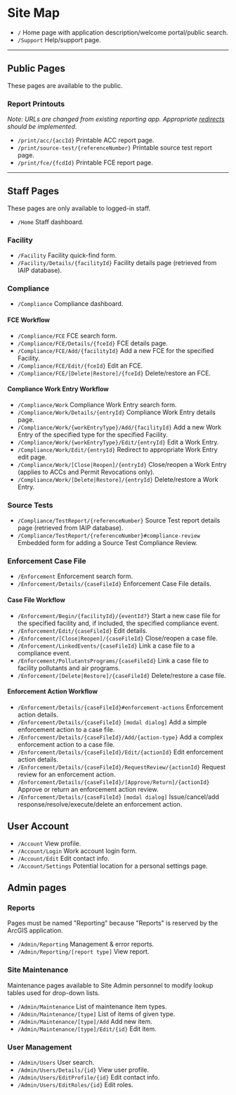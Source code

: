 # Site Map

* `/` Home page with application description/welcome portal/public search.
* `/Support` Help/support page.

---

## Public Pages

These pages are available to the public.

### Report Printouts

*Note: URLs are changed from existing reporting app. Appropriate [redirects](Redirects.md) should be implemented.*

* `/print/acc/{accId}` Printable ACC report page.
* `/print/source-test/{referenceNumber}` Printable source test report page.
* `/print/fce/{fcdId}` Printable FCE report page.

---

## Staff Pages

These pages are only available to logged-in staff.

* `/Home` Staff dashboard.

### Facility

* `/Facility` Facility quick-find form.
* `/Facility/Details/{facilityId}` Facility details page (retrieved from IAIP database).

### Compliance

* `/Compliance` Compliance dashboard.

#### FCE Workflow

* `/Compliance/FCE` FCE search form.
* `/Compliance/FCE/Details/{fceId}` FCE details page.
* `/Compliance/FCE/Add/{facilityId}` Add a new FCE for the specified Facility.
* `/Compliance/FCE/Edit/{fceId}` Edit an FCE.
* `/Compliance/FCE/[Delete|Restore]/{fceId}` Delete/restore an FCE.

#### Compliance Work Entry Workflow

* `/Compliance/Work` Compliance Work Entry search form.
* `/Compliance/Work/Details/{entryId}` Compliance Work Entry details page.
* `/Compliance/Work/{workEntryType}/Add/{facilityId}` Add a new Work Entry of the specified type for the
  specified Facility.
* `/Compliance/Work/{workEntryType}/Edit/{entryId}` Edit a Work Entry.
* `/Compliance/Work/Edit/{entryId}` Redirect to appropriate Work Entry edit page.
* `/Compliance/Work/[Close|Reopen]/{entryId}` Close/reopen a Work Entry (applies to ACCs and Permit Revocations only).
* `/Compliance/Work/[Delete|Restore]/{entryId}` Delete/restore a Work Entry.

### Source Tests

* `/Compliance/TestReport/{referenceNumber}` Source Test report details page (retrieved from IAIP database).
* `/Compliance/TestReport/{referenceNumber}#compliance-review` Embedded form for adding a Source Test Compliance
  Review.

### Enforcement Case File

* `/Enforcement` Enforcement search form.
* `/Enforcement/Details/{caseFileId}` Enforcement Case File details.

#### Case File Workflow

* `/Enforcement/Begin/{facilityId}/{eventId?}` Start a new case file for the specified facility and, if included, the
  specified compliance event.
* `/Enforcement/Edit/{caseFileId}` Edit details.
* `/Enforcement/[Close|Reopen]/{caseFileId}` Close/reopen a case file.
* `/Enforcement/LinkedEvents/{caseFileId}` Link a case file to a compliance event.
* `/Enforcement/PollutantsPrograms/{caseFileId}` Link a case file to facility pollutants and air programs.
* `/Enforcement/[Delete|Restore]/{caseFileId}` Delete/restore a case file.

#### Enforcement Action Workflow

* `/Enforcement/Details/{caseFileId}#enforcement-actions` Enforcement action details.
* `/Enforcement/Details/{caseFileId}` `[modal dialog]` Add a simple enforcement action to a case file.
* `/Enforcement/Details/{caseFileId}/Add/{action-type}` Add a complex enforcement action to a case file.
* `/Enforcement/Details/{caseFileId}/Edit/{actionId}` Edit enforcement action details.
* `/Enforcement/Details/{caseFileId}/RequestReview/{actionId}` Request review for an enforcement action.
* `/Enforcement/Details/{caseFileId}/[Approve/Return]/{actionId}` Approve or return an enforcement
  action review.
* `/Enforcement/Details/{caseFileId}` `[modal dialog]` Issue/cancel/add response/resolve/execute/delete an enforcement
  action.

## User Account

* `/Account` View profile.
* `/Account/Login` Work account login form.
* `/Account/Edit` Edit contact info.
* `/Account/Settings` Potential location for a personal settings page.

## Admin pages

### Reports

Pages must be named "Reporting" because "Reports" is reserved by the ArcGIS application.

* `/Admin/Reporting` Management & error reports.
* `/Admin/Reporting/[report type]` View report.

### Site Maintenance

Maintenance pages available to Site Admin personnel to modify lookup tables used for drop-down lists.

* `/Admin/Maintenance` List of maintenance item types.
* `/Admin/Maintenance/[type]` List of items of given type.
* `/Admin/Maintenance/[type]/Add` Add new item.
* `/Admin/Maintenance/[type]/Edit/{id}` Edit item.

### User Management

* `/Admin/Users` User search.
* `/Admin/Users/Details/{id}` View user profile.
* `/Admin/Users/EditProfile/{id}` Edit contact info.
* `/Admin/Users/EditRoles/{id}` Edit roles.
